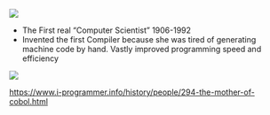 ![](https://www.i-programmer.info/images/stories/ComputerCreators/Hopper/GraceHopper.jpg)

-   The First real “Computer Scientist” 1906-1992
-   Invented the first Compiler because she was tired of generating machine code by hand. Vastly improved programming speed and efficiency

![](https://upload.wikimedia.org/wikipedia/commons/thumb/2/27/COBOL_Report_Apr60.djvu/page1-914px-COBOL_Report_Apr60.djvu.jpg)

https://www.i-programmer.info/history/people/294-the-mother-of-cobol.html